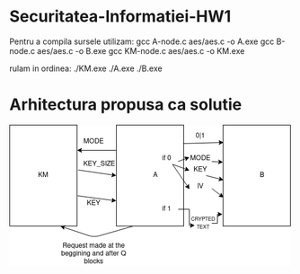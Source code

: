 # Securitatea-Informatiei-HW1
Pentru a compila sursele utilizam:
gcc A-node.c aes/aes.c -o A.exe
gcc B-node.c aes/aes.c -o B.exe
gcc KM-node.c aes/aes.c -o KM.exe

rulam in ordinea:
./KM.exe
./A.exe
./B.exe

# Arhitectura propusa ca solutie
![Arhitecture Diagram](https://github.com/Vladcorjuc/Securitatea-Informatiei-HW1/blob/main/arhitecture.png)
